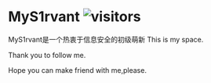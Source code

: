 # MyS1rvant     ![visitors](https://visitor-badge.laobi.icu/badge?page_id=MyServant.visitor-badge)

MyS1rvant是一个热衷于信息安全的初级萌新
This is my space.

Thank you to follow me.

Hope you can make friend with me,please.
